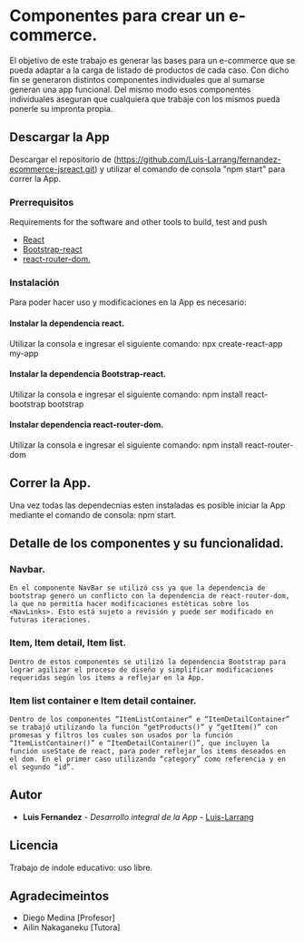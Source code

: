 # Componentes para crear un e-commerce.

El objetivo de este trabajo es generar las bases para un e-commerce que se pueda adaptar a la carga de listado de productos de cada caso. Con dicho fin se generaron distintos componentes individuales que al sumarse generan una app funcional. Del mismo modo esos componentes individuales aseguran que cualquiera que trabaje con los mismos pueda ponerle su impronta propia.

## Descargar la App

Descargar el repositorio de (https://github.com/Luis-Larrang/fernandez-ecommerce-jsreact.git) y utilizar el comando de consola "npm start" para correr la App.

### Prerrequisitos

Requirements for the software and other tools to build, test and push 
- [React](https://www.example.com)
- [Bootstrap-react](https://es.reactjs.org/)
- [react-router-dom.](https://reactrouter.com/)

### Instalación

Para poder hacer uso y modificaciones en la App es necesario:

#### Instalar la dependencia react.

  Utilizar la consola e ingresar el siguiente comando: npx create-react-app my-app

#### Instalar la dependencia Bootstrap-react.

  Utilizar la consola e ingresar el siguiente comando: npm install react-bootstrap bootstrap

#### Instalar dependencia react-router-dom.

  Utilizar la consola e ingresar el siguiente comando: npm install react-router-dom

## Correr la App.

Una vez todas las dependecnias esten instaladas es posible iniciar la App mediante el comando de consola: npm start.

## Detalle de los componentes y su funcionalidad.

  ### Navbar.

    En el componente NavBar se utilizó css ya que la dependencia de bootstrap generó un conflicto con la dependencia de react-router-dom, la que no permitía hacer modificaciones estéticas sobre los <NavLinks>. Esto está sujeto a revisión y puede ser modificado en futuras iteraciones.

  ### Item, Item detail, Item list.

    Dentro de estos componentes se utilizó la dependencia Bootstrap para lograr agilizar el proceso de diseño y simplificar modificaciones requeridas según los items a reflejar en la App.

  ### Item list container e Item detail container.

    Dentro de los componentes “ItemListContainer” e “ItemDetailContainer” se trabajó utilizando la función “getProducts()” y “getItem()” con promesas y filtros los cuales son usados por la función “ItemListContainer()” e “ItemDetailContainer()”, que incluyen la función useState de react, para poder reflejar los items deseados en el dom. En el primer caso utilizando “category” como referencia y en el segundo “id”.

## Autor

  - **Luis Fernandez** - *Desarrollo integral de la App* -
    [Luis-Larrang](https://github.com/Luis-Larrang)

## Licencia

Trabajo de indole educativo: uso libre.

## Agradecimeintos

  - Diego Medina [Profesor]
  - Ailin Nakaganeku [Tutora]
